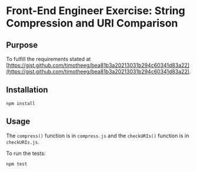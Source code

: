 # Front-End Engineer Exercise: String Compression and URI Comparison

## Purpose

To fulfill the requirements stated at [https://gist.github.com/timotheeg/bea81b3a20213031b294c60341d83a22](https://gist.github.com/timotheeg/bea81b3a20213031b294c60341d83a22).

## Installation

```
npm install
```

## Usage

The `compress()` function is in `compress.js` and the `checkURIs()` function is in `checkURIs.js`.

To run the tests:

```
npm test
```
